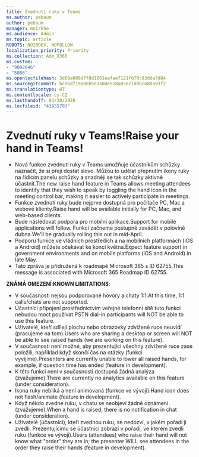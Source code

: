 ```yaml
---
title: Zvednutí ruky v Teams
ms.author: pebaum
author: pebaum
manager: mnirkhe
ms.audience: Admin
ms.topic: article
ROBOTS: NOINDEX, NOFOLLOW
localization_priority: Priority
ms.collection: Adm_O365
ms.custom:
- "9002646"
- "5086"
ms.openlocfilehash: 3d89a088d7f8d1881eafae7121f670c93dda7d84
ms.sourcegitcommit: bcd6df19adeb5e3a04e518a05621dd6c68da93f2
ms.translationtype: HT
ms.contentlocale: cs-CZ
ms.lasthandoff: 04/30/2020
ms.locfileid: "43955703"
---
```

# <a name="raise-your-hand-in-teams"></a><span data-ttu-id="db19e-102">Zvednutí ruky v Teams!</span><span class="sxs-lookup"><span data-stu-id="db19e-102">Raise your hand in Teams!</span></span>

- <span data-ttu-id="db19e-103">Nová funkce zvednutí ruky v Teams umožňuje účastníkům schůzky naznačit, že si přejí dostat slovo. Můžou to udělat přepnutím ikony ruky na řídícím panelu schůzky a snadněji se tak schůzky aktivně účastnit.</span><span class="sxs-lookup"><span data-stu-id="db19e-103">The new raise hand feature in Teams allows meeting attendees to identify that they wish to speak by toggling the hand icon in the meeting control bar, making it easier to actively participate in meetings.</span></span>
- <span data-ttu-id="db19e-104">Funkce zvednutí ruky bude nejprve dostupná pro počítače PC, Mac a webové klienty.</span><span class="sxs-lookup"><span data-stu-id="db19e-104">Raise hand will be available initially for PC, Mac, and web-based clients.</span></span>
- <span data-ttu-id="db19e-105">Bude následovat podpora pro mobilní aplikace.</span><span class="sxs-lookup"><span data-stu-id="db19e-105">Support for mobile applications will follow.</span></span> <span data-ttu-id="db19e-106">Funkci začneme postupně zavádět v polovině dubna.</span><span class="sxs-lookup"><span data-stu-id="db19e-106">We'll be gradually rolling this out in mid-April.</span></span>
- <span data-ttu-id="db19e-107">Podporu funkce ve vládních prostředích a na mobilních platformách (iOS a Android) můžete očekávat ke konci května.</span><span class="sxs-lookup"><span data-stu-id="db19e-107">Expect feature support in government environments and on mobile platforms (iOS and Android) in late May.</span></span>
- <span data-ttu-id="db19e-108">Tato zpráva je přidružená k roadmapě Microsoft 365 s ID 62755.</span><span class="sxs-lookup"><span data-stu-id="db19e-108">This message is associated with Microsoft 365 Roadmap ID 62755.</span></span>

<span data-ttu-id="db19e-109">**ZNÁMÁ OMEZENÍ**:</span><span class="sxs-lookup"><span data-stu-id="db19e-109">**KNOWN LIMITATIONS**:</span></span>

- <span data-ttu-id="db19e-110">V současnosti nejsou podporované hovory a chaty 1:1.</span><span class="sxs-lookup"><span data-stu-id="db19e-110">At this time, 1:1 calls/chats are not supported.</span></span>
- <span data-ttu-id="db19e-111">Účastníci připojení prostřednictvím veřejné telefonní sítě tuto funkci nebudou moct používat.</span><span class="sxs-lookup"><span data-stu-id="db19e-111">PSTN dial-in participants will NOT be able to use this feature.</span></span>
- <span data-ttu-id="db19e-112">Uživatelé, kteří sdílejí plochu nebo obrazovky zdvižené ruce neuvidí (pracujeme na tom).</span><span class="sxs-lookup"><span data-stu-id="db19e-112">Users who are sharing a desktop or screen will NOT be able to see raised hands (we are working on this feature).</span></span>
- <span data-ttu-id="db19e-113">V současnosti není možné, aby prezentující všechny zdvižené ruce zase položili, například když skončí čas na otázky (funkci vyvíjíme).</span><span class="sxs-lookup"><span data-stu-id="db19e-113">Presenters are currently unable to lower all raised hands, for example, if question time has ended (feature in development).</span></span>
- <span data-ttu-id="db19e-114">K této funkci není v současnosti dostupná žádná analýza (zvažujeme).</span><span class="sxs-lookup"><span data-stu-id="db19e-114">There are currently no analytics available on this feature (under consideration).</span></span>
- <span data-ttu-id="db19e-115">Ikona ruky nebliká a není animovaná (funkce ve vývoji).</span><span class="sxs-lookup"><span data-stu-id="db19e-115">Hand icon does not flash/animate (feature in development).</span></span>
- <span data-ttu-id="db19e-116">Když někdo zvedne ruku, v chatu se neobjeví žádné oznámení (zvažujeme).</span><span class="sxs-lookup"><span data-stu-id="db19e-116">When a hand is raised, there is no notification in chat (under consideration).</span></span>
- <span data-ttu-id="db19e-117">Uživatelé (účastníci), kteří zvednou ruku, se nedozví, v jakém pořadí ji zvedli. Prezentujícímu se účastníci zobrazí v pořadí, ve kterém zvedli ruku (funkce ve vývoji).</span><span class="sxs-lookup"><span data-stu-id="db19e-117">Users (attendees) who raise their hand will not know what "order" they are in; the presenter WILL see attendees in the order they raise their hands (feature in development).</span></span>
